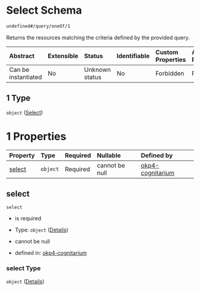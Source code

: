 # Select Schema

```txt
undefined#/query/oneOf/1
```

Returns the resources matching the criteria defined by the provided query.

| Abstract            | Extensible | Status         | Identifiable | Custom Properties | Additional Properties | Access Restrictions | Defined In                                                                     |
| :------------------ | :--------- | :------------- | :----------- | :---------------- | :-------------------- | :------------------ | :----------------------------------------------------------------------------- |
| Can be instantiated | No         | Unknown status | No           | Forbidden         | Forbidden             | none                | [okp4-cognitarium.json\*](schema/okp4-cognitarium.json "open original schema") |

## 1 Type

`object` ([Select](okp4-cognitarium-querymsg-oneof-select.md))

# 1 Properties

| Property          | Type     | Required | Nullable       | Defined by                                                                                                                   |
| :---------------- | :------- | :------- | :------------- | :--------------------------------------------------------------------------------------------------------------------------- |
| [select](#select) | `object` | Required | cannot be null | [okp4-cognitarium](okp4-cognitarium-querymsg-oneof-select-properties-select.md "undefined#/query/oneOf/1/properties/select") |

## select



`select`

*   is required

*   Type: `object` ([Details](okp4-cognitarium-querymsg-oneof-select-properties-select.md))

*   cannot be null

*   defined in: [okp4-cognitarium](okp4-cognitarium-querymsg-oneof-select-properties-select.md "undefined#/query/oneOf/1/properties/select")

### select Type

`object` ([Details](okp4-cognitarium-querymsg-oneof-select-properties-select.md))
